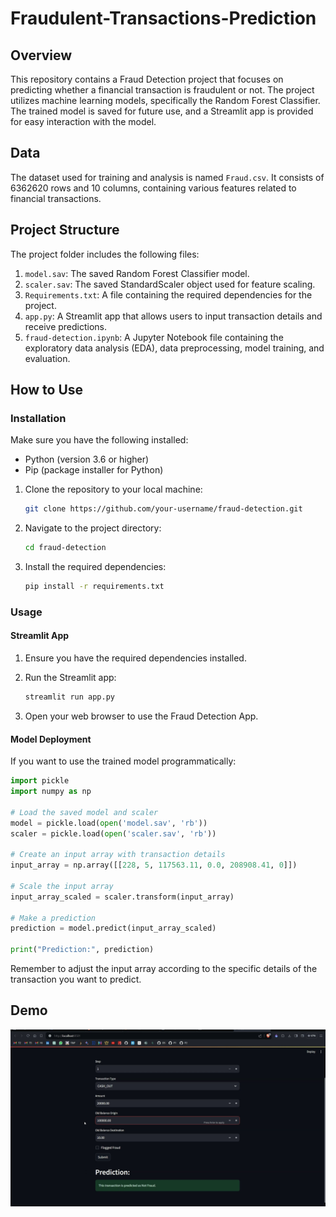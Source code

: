 # Fraudulent-Transactions-Prediction


## Overview

This repository contains a Fraud Detection project that focuses on predicting whether a financial transaction is fraudulent or not. The project utilizes machine learning models, specifically the Random Forest Classifier. The trained model is saved for future use, and a Streamlit app is provided for easy interaction with the model.

## Data

The dataset used for training and analysis is named `Fraud.csv`. It consists of 6362620 rows and 10 columns, containing various features related to financial transactions.

## Project Structure

The project folder includes the following files:

1. `model.sav`: The saved Random Forest Classifier model.
2. `scaler.sav`: The saved StandardScaler object used for feature scaling.
3. `Requirements.txt`: A file containing the required dependencies for the project.
4. `app.py`: A Streamlit app that allows users to input transaction details and receive predictions.
5. `fraud-detection.ipynb`: A Jupyter Notebook file containing the exploratory data analysis (EDA), data preprocessing, model training, and evaluation.

## How to Use

### Installation

Make sure you have the following installed:

- Python (version 3.6 or higher)
- Pip (package installer for Python)

1. Clone the repository to your local machine:

    ```bash
    git clone https://github.com/your-username/fraud-detection.git
    ```

2. Navigate to the project directory:

    ```bash
    cd fraud-detection
    ```

3. Install the required dependencies:

    ```bash
    pip install -r requirements.txt
    ```

### Usage

#### Streamlit App

1. Ensure you have the required dependencies installed.
2. Run the Streamlit app:

    ```bash
    streamlit run app.py
    ```

3. Open your web browser to use the Fraud Detection App.

#### Model Deployment

If you want to use the trained model programmatically:

```python
import pickle
import numpy as np

# Load the saved model and scaler
model = pickle.load(open('model.sav', 'rb'))
scaler = pickle.load(open('scaler.sav', 'rb'))

# Create an input array with transaction details
input_array = np.array([[228, 5, 117563.11, 0.0, 208908.41, 0]])

# Scale the input array
input_array_scaled = scaler.transform(input_array)

# Make a prediction
prediction = model.predict(input_array_scaled)

print("Prediction:", prediction)
```

Remember to adjust the input array according to the specific details of the transaction you want to predict.

## Demo

![Fraud Detection Demo](demo.gif)

